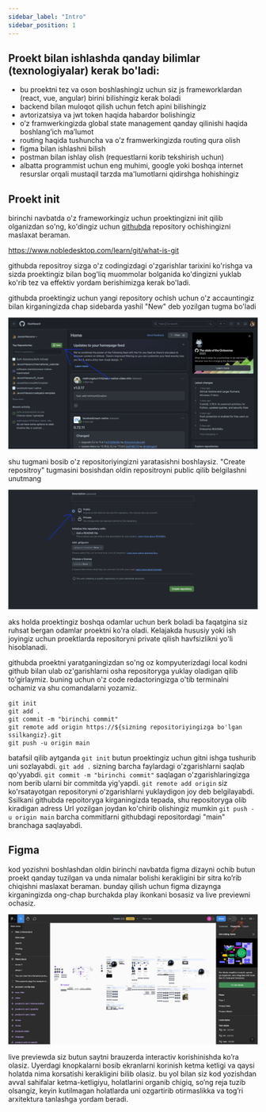 ```yaml
---
sidebar_label: "Intro"
sidebar_position: 1
---
```



## Proekt bilan ishlashda qanday bilimlar (texnologiyalar) kerak bo'ladi:

- bu proektni tez va oson boshlashingiz uchun siz js frameworklardan  (react, vue, angular) birini bilishingiz kerak boladi
- backend bilan muloqot qilish uchun fetch apini bilishingiz
- avtorizatsiya va jwt token haqida habardor bolishingiz
- o’z framwerkingizda global state management qanday qilinishi haqida boshlang’ich ma’lumot
- routing haqida tushuncha va o’z framwerkingizda routing qura olish
- figma bilan ishlashni bilish
- postman bilan ishlay olish (requestlarni korib tekshirish uchun)
- albatta programmist uchun eng muhimi, google yoki boshqa internet resurslar orqali mustaqil tarzda ma'lumotlarni qidirshga hohishingiz

## Proekt init

birinchi navbatda o'z frameworkingiz uchun proektingizni init qilib olganizdan so'ng, ko'dingiz uchun [githubda](https://github.com/) repository ochishingizni maslaxat beraman. 

https://www.nobledesktop.com/learn/git/what-is-git

githubda repositroy sizga o'z codingizdagi o'zgarishlar tarixini ko'rishga va sizda proektingiz bilan bog'liq muommolar bolganida ko'dingizni yuklab ko'rib tez va effektiv yordam berishimizga kerak bo'ladi.

githubda proektingiz uchun yangi repository ochish uchun o'z accauntingiz bilan kirganingizda chap sidebarda yashil "New" deb yozilgan tugma bo'ladi 

![Figma preview](./img/github_demo.png)

shu tugmani bosib o'z repositoriyingizni yaratasishni boshlaysiz.
"Create repositroy" tugmasini bosishdan oldin repositroyni public qilib belgilashni unutmang

![Figma preview](./img/github_demo2.png)

aks holda proektingiz boshqa odamlar uchun berk boladi ba faqatgina siz ruhsat bergan odamlar proektni ko'ra oladi. Kelajakda hususiy yoki ish joyingiz uchun proektlarda repositoryni private qilish havfsizlikni yo'li hisoblanadi.

githubda proektni yaratganingizdan so'ng oz kompyuterizdagi local kodni github bilan ulab oz'garishlarni osha repositoryga yuklay oladigan qilib to'girlaymiz.
buning uchun o'z code redactoringizga o'tib terminalni ochamiz va shu comandalarni yozamiz.

```
git init
git add .
git commit -m "birinchi commit"
git remote add origin https://${sizning repositoriyingizga bo'lgan ssilkangiz}.git
git push -u origin main
```

batafsil qilib aytganda 
`git init` butun proektingiz uchun gitni ishga tushurib uni sozlayabdi.
`git add .` sizning barcha faylardagi o'zgarishlarni saqlab qo'yyabdi. 
`git commit -m "birinchi commit"` saqlagan o'zgarishlaringizga nom berib ularni bir commitda yig'yapdi.
`git remote add origin` siz ko'rsatayotgan repositoryni o'zgarishlarni yuklaydigon joy deb belgilayabdi. Ssilkani githubda repoitoryga kirganingizda tepada, shu repositoryga olib kiradigan adress Url yozilgan joydan ko'chirib olishingiz mumkin
`git push -u origin main` barcha commitlarni githubdagi repositordagi "main" branchaga saqlayabdi.


## Figma

kod yozishni boshlashdan oldin birinchi navbatda figma dizayni ochib butun proekt qanday tuzilgan va unda nimalar bolishi kerakligini bir sitra ko’rib chiqishni maslaxat beraman. bunday qilish uchun figma dizaynga kirganingizda ong-chap burchakda play ikonkani bosasiz va live previewni ochasiz.

![Figma preview](./img/figma_demo.png)

live previewda siz butun saytni brauzerda interactiv korishinishda ko’ra olasiz. Uyerdagi knopkalarni bosib ekranlarni korinish ketma ketligi va qaysi holatda nima korsatishi kerakligini bilib olasiz. bu yol bilan siz kod yozishdan avval sahifalar ketma-ketligiyu, holatlarini organib chigiq, so’ng reja tuzib olsangiz, keyin kutilmagan holatlarda uni ozgartirib otirmaslikka va tog’ri arxitektura tanlashga yordam beradi.


